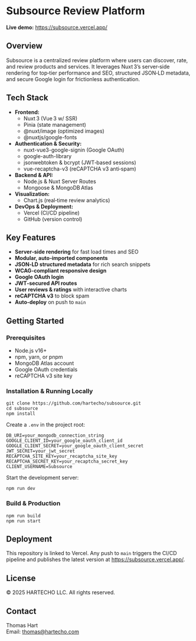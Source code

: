 # Subsource Review Platform

**Live demo:** https://subsource.vercel.app/

## Overview

Subsource is a centralized review platform where users can discover, rate, and review products and services. It leverages Nuxt 3’s server‑side rendering for top‑tier performance and SEO, structured JSON‑LD metadata, and secure Google login for frictionless authentication.

## Tech Stack

- **Frontend:**  
  - Nuxt 3 (Vue 3 w/ SSR)  
  - Pinia (state management)  
  - @nuxt/image (optimized images)  
  - @nuxtjs/google-fonts  
- **Authentication & Security:**  
  - nuxt-vue3-google-signin (Google OAuth)  
  - google-auth-library  
  - jsonwebtoken & bcrypt (JWT‑based sessions)  
  - vue-recaptcha-v3 (reCAPTCHA v3 anti‑spam)  
- **Backend & API:**  
  - Node.js & Nuxt Server Routes  
  - Mongoose & MongoDB Atlas  
- **Visualization:**  
  - Chart.js (real‑time review analytics)  
- **DevOps & Deployment:**  
  - Vercel (CI/CD pipeline)  
  - GitHub (version control)  

## Key Features

- **Server‑side rendering** for fast load times and SEO  
- **Modular, auto‑imported components**  
- **JSON‑LD structured metadata** for rich search snippets  
- **WCAG‑compliant responsive design**  
- **Google OAuth login**  
- **JWT‑secured API routes**  
- **User reviews & ratings** with interactive charts  
- **reCAPTCHA v3** to block spam  
- **Auto‑deploy** on push to `main`  

## Getting Started

### Prerequisites

- Node.js v16+  
- npm, yarn, or pnpm  
- MongoDB Atlas account  
- Google OAuth credentials  
- reCAPTCHA v3 site key  

### Installation & Running Locally

    git clone https://github.com/hartecho/subsource.git
    cd subsource
    npm install

Create a `.env` in the project root:

    DB_URI=your_mongodb_connection_string
    GOOGLE_CLIENT_ID=your_google_oauth_client_id
    GOOGLE_CLIENT_SECRET=your_google_oauth_client_secret
    JWT_SECRET=your_jwt_secret
    RECAPTCHA_SITE_KEY=your_recaptcha_site_key
    RECAPTCHA_SECRET_KEY=your_recaptcha_secret_key
    CLIENT_USERNAME=Subsource

Start the development server:

    npm run dev

### Build & Production

    npm run build
    npm run start

## Deployment

This repository is linked to Vercel. Any push to `main` triggers the CI/CD pipeline and publishes the latest version at https://subsource.vercel.app/.

## License

© 2025 HARTECHO LLC. All rights reserved.

## Contact

Thomas Hart  
Email: thomas@hartecho.com  
